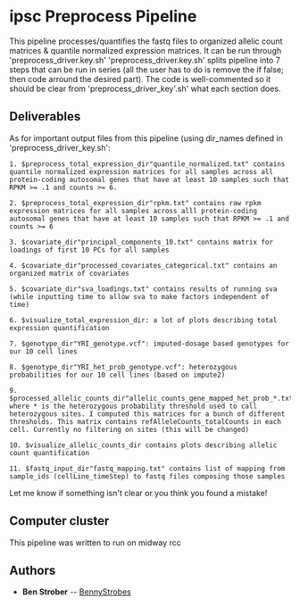 # ipsc Preprocess Pipeline

This pipeline processes/quantifies the fastq files to organized allelic count matrices & quantile normalized expression matrices. It can be run through 'preprocess_driver.key.sh'
'preprocess_driver.key.sh' splits pipeline into 7 steps that can be run in series (all the user has to do is remove the if false; then code arround the desired part). The code is well-commented so it should be clear from 'preprocess_driver_key'.sh' what each section does.

## Deliverables

As for important output files from this pipeline (using dir_names defined in 'preprocess_driver_key.sh':

	1. $preprocess_total_expression_dir"quantile_normalized.txt" contains quantile normalized expression matrices for all samples across all protein-coding autosomal genes that have at least 10 samples such that RPKM >= .1 and counts >= 6.

	2. $preprocess_total_expression_dir"rpkm.txt" contains raw rpkm expression matrices for all samples across alll protein-coding autosomal genes that have at least 10 samples such that RPKM >= .1 and counts >= 6

	3. $covariate_dir"principal_components_10.txt" contains matrix for loadings of first 10 PCs for all samples

	4. $covariate_dir"processed_covariates_categorical.txt" contains an organized matrix of covariates

	5. $covariate_dir"sva_loadings.txt" contains results of running sva (while inputting time to allow sva to make factors independent of time)

	6. $visualize_total_expression_dir: a lot of plots describing total expression quantification

	7. $genotype_dir"YRI_genotype.vcf": imputed-dosage based genotypes for our 10 cell lines

	8. $genotype_dir"YRI_het_prob_genotype.vcf": heterozygous probabilities for our 10 cell lines (based on impute2)

	9. $processed_allelic_counts_dir"allelic_counts_gene_mapped_het_prob_*.txt" where * is the heterozygous probability threshold used to call heterozygous sites. I computed this matrices for a bunch of different thresholds. This matrix contains refAlleleCounts_totalCounts in each cell. Currently no filtering on sites (this will be changed)

	10. $visualize_allelic_counts_dir contains plots describing allelic count quantification
	
	11. $fastq_input_dir"fastq_mapping.txt" contains list of mapping from sample_ids (cellLine_timeStep) to fastq files composing those samples


Let me know if something isn't clear or you think you found a mistake!

## Computer cluster

This pipeline was written to run on midway rcc

## Authors

* **Ben Strober** -- [BennyStrobes](https://github.com/BennyStrobes)